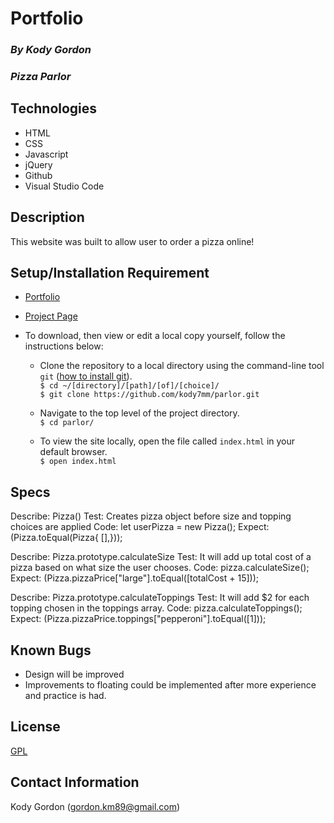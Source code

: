 # Portfolio

### _By Kody Gordon_
### _Pizza Parlor_

## Technologies
* HTML
* CSS
* Javascript
* jQuery
* Github
* Visual Studio Code

## Description
This website was built to allow user to order a pizza online!

## Setup/Installation Requirement
* [Portfolio](https://github.com/kody7mm/)
* [Project Page](https://github.com/kody7mm/parlor)
* To download, then view or edit a local copy yourself, follow the instructions below:  

  * Clone the repository to a local directory using the command-line tool `git` ([how to install git](https://www.learnhowtoprogram.com/introduction-to-programming/getting-started-with-intro-to-programming/git-and-github)).  
    `$ cd ~/[directory]/[path]/[of]/[choice]/`  
    `$ git clone https://github.com/kody7mm/parlor.git`  
  
  * Navigate to the top level of the project directory.  
    `$ cd parlor/`   

  * To view the site locally, open the file called `index.html` in your default browser.  
    `$ open index.html`  

## Specs
Describe: Pizza() 
Test: Creates pizza object before size and topping choices are applied 
Code: let userPizza = new Pizza(); Expect: (Pizza.toEqual(Pizza{ [],}));

Describe: Pizza.prototype.calculateSize 
Test: It will add up total cost of a pizza based on what size the user chooses. 
Code: pizza.calculateSize(); 
Expect: (Pizza.pizzaPrice["large"].toEqual([totalCost + 15]));

Describe: Pizza.prototype.calculateToppings 
Test: It will add $2 for each topping chosen in the toppings array. 
Code: pizza.calculateToppings(); 
Expect: (Pizza.pizzaPrice.toppings["pepperoni"].toEqual([1]));

## Known Bugs
* Design will be improved
* Improvements to floating could be implemented after more experience and practice is had.

## License
[GPL](https://choosealicense.com/licenses/gpl-3.0/)

## Contact Information
Kody Gordon (gordon.km89@gmail.com)